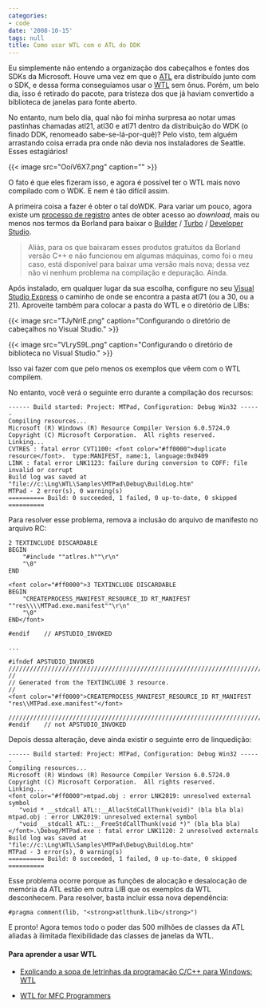 ```yaml
---
categories:
- code
date: '2008-10-15'
tags: null
title: Como usar WTL com o ATL do DDK
---
```


Eu simplemente não entendo a organização dos cabeçalhos e fontes dos SDKs da Microsoft. Houve uma vez em que o [ATL](http://www.1bit.com.br/content.1bit/weblog/sopa_de_letrinhas_ATL) era distribuído junto com o SDK, e dessa forma conseguíamos usar o [WTL](http://www.1bit.com.br/content.1bit/weblog/sopa_de_letrinhas_wtl) sem ônus. Porém, um belo dia, isso é retirado do pacote, para tristeza dos que já haviam convertido a biblioteca de janelas para fonte aberto.

No entanto, num belo dia, qual não foi minha surpresa ao notar umas pastinhas chamadas atl21, atl30 e atl71 dentro da distribuição do WDK (o finado DDK, renomeado sabe-se-lá-por-quê)? Pelo visto, tem alguém arrastando coisa errada pra onde não devia nos instaladores de Seattle. Esses estagiários!

{{< image src="OoiV6X7.png" caption="" >}}

O fato é que eles fizeram isso, e agora é possível ter o WTL mais novo compilado com o WDK. E nem é tão difícil assim.

A primeira coisa a fazer é obter o tal doWDK. Para variar um pouco, agora existe um [processo de registro](http://www.microsoft.com/whdc/DevTools/WDK/WDKpkg.mspx) antes de obter acesso ao _download_, mais ou menos nos termos da Borland para baixar o [Builder](http://cc.codegear.com/free/turbo) / [Turbo](http://cc.codegear.com/free/turbo) / [Developer Studio](http://cc.codegear.com/free/turbo).

<blockquote>Aliás, para os que baixaram esses produtos gratuitos da Borland versão C++ e não funcionou em algumas máquinas, como foi o meu caso, está disponível para baixar uma versão mais nova; dessa vez não vi nenhum problema na compilação e depuração. Ainda.</blockquote>

Após instalado, em qualquer lugar da sua escolha, configure no seu [Visual Studio Express](http://www.microsoft.com/Express/) o caminho de onde se encontra a pasta atl71 (ou a 30, ou a 21). Aproveite também para colocar a pasta do WTL e o diretório de LIBs:

{{< image src="TJyNrlE.png" caption="Configurando o diretório de cabeçalhos no Visual Studio." >}}

{{< image src="VLryS9L.png" caption="Configurando o diretório de biblioteca no Visual Studio." >}}

Isso vai fazer com que pelo menos os exemplos que vêem com o WTL compilem.

No entanto, você verá o seguinte erro durante a compilação dos recursos:

    
    ------ Build started: Project: MTPad, Configuration: Debug Win32 ------
    Compiling resources...
    Microsoft (R) Windows (R) Resource Compiler Version 6.0.5724.0
    Copyright (C) Microsoft Corporation.  All rights reserved.
    Linking...
    CVTRES : fatal error CVT1100: <font color="#ff0000">duplicate resource</font>.  type:MANIFEST, name:1, language:0x0409
    LINK : fatal error LNK1123: failure during conversion to COFF: file invalid or corrupt
    Build log was saved at "file://c:\Lng\WTL\Samples\MTPad\Debug\BuildLog.htm"
    MTPad - 2 error(s), 0 warning(s)
    ========== Build: 0 succeeded, 1 failed, 0 up-to-date, 0 skipped ==========

Para resolver esse problema, remova a inclusão do arquivo de manifesto no arquivo RC:

    
    2 TEXTINCLUDE DISCARDABLE
    BEGIN
        "#include ""atlres.h""\r\n"
        "\0"
    END
    
    <font color="#ff0000">3 TEXTINCLUDE DISCARDABLE
    BEGIN
        "CREATEPROCESS_MANIFEST_RESOURCE_ID RT_MANIFEST ""res\\\\MTPad.exe.manifest""\r\n"
        "\0"
    END</font>
    
    #endif    // APSTUDIO_INVOKED
    
    ...
    
    #ifndef APSTUDIO_INVOKED
    /////////////////////////////////////////////////////////////////////////////
    //
    // Generated from the TEXTINCLUDE 3 resource.
    //
    <font color="#ff0000">CREATEPROCESS_MANIFEST_RESOURCE_ID RT_MANIFEST "res\\MTPad.exe.manifest"</font>
    
    /////////////////////////////////////////////////////////////////////////////
    #endif    // not APSTUDIO_INVOKED

Depois dessa alteração, deve ainda existir o seguinte erro de linquedição:

    
    ------ Build started: Project: MTPad, Configuration: Debug Win32 ------
    Compiling resources...
    Microsoft (R) Windows (R) Resource Compiler Version 6.0.5724.0
    Copyright (C) Microsoft Corporation.  All rights reserved.
    Linking...
    <font color="#ff0000">mtpad.obj : error LNK2019: unresolved external symbol
       "void * __stdcall ATL::__AllocStdCallThunk(void)" (bla bla bla)
    mtpad.obj : error LNK2019: unresolved external symbol
       "void __stdcall ATL::__FreeStdCallThunk(void *)" (bla bla bla)
    </font>.\Debug/MTPad.exe : fatal error LNK1120: 2 unresolved externals
    Build log was saved at "file://c:\Lng\WTL\Samples\MTPad\Debug\BuildLog.htm"
    MTPad - 3 error(s), 0 warning(s)
    ========== Build: 0 succeeded, 1 failed, 0 up-to-date, 0 skipped ==========

Esse problema ocorre porque as funções de alocação e desalocação de memória da ATL estão em outra LIB que os exemplos da WTL desconhecem. Para resolver, basta incluir essa nova dependência:

    
    #pragma comment(lib, "<strong>atlthunk.lib</strong>")

E pronto! Agora temos todo o poder das 500 milhões de classes da ATL aliadas à ilimitada flexibilidade das classes de janelas da WTL.

#### Para aprender a usar WTL

	
  * [Explicando a sopa de letrinhas da programação C/C++ para Windows: WTL](http://www.1bit.com.br/content.1bit/weblog/sopa_de_letrinhas_wtl)

	
  * [WTL for MFC Programmers](http://www.codeproject.com/KB/wtl/wtl4mfc1.aspx)
